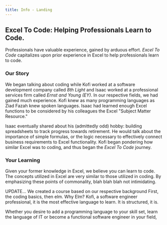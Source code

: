 ```yaml
---
title: Info - Landing
---
```

## Excel To Code: Helping Professionals Learn to Code.

Professionals have valuable experience, gained by arduous effort. _Excel To Code_ capitalizes upon prior experience in Excel  to help professionals learn to code.

### Our Story

We began talking about coding while Kofi worked at a software development company called _8th Light_ and Isaac worked at a professional services firm called _Ernst and Young (EY)_. In our respective fields, we had gained much experience. Kofi knew as many programming languages as Ziad Fazah knew spoken languages. Isaac had learned enough Excel functions to be considered by his colleagues the Excel "Subject Matter Resource."

Isaac eventually shared about his (admittedly odd) hobby: building spreadsheets to track progress towards retirement. He would talk about the importance of simple formulas, or the logic necessary to effectively connect business requirements to Excel functionality. Kofi began pondering how similar Excel was to coding, and thus began the _Excel To Code_ journey.

### Your Learning

Given your former knowledge in Excel, we believe you can learn to code. The concepts utilized in Excel are very similar to those utilized in coding. By emphasizing these points of commonality, blah blah blah not intimidating. 

UPDATE... We created a course based on our respective background First, the coding basics, then elm. Why Elm? Kofi, a software engineer professional, it is the most effective language to learn. It is structured, it is.

Whether you desire to add a programming language to your skill set, learn the language of IT or become a functional software engineer in your field,